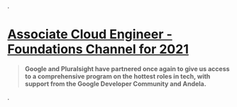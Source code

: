 .


# [Associate Cloud Engineer - Foundations Channel for 2021 ](https://app.pluralsight.com/channels/details/db285911-816c-4297-80e1-ed08e58ce974)




> **Google and Pluralsight have partnered once again to give us  access to a comprehensive program on the hottest roles in tech, with support from the Google Developer Community and Andela.**


.



